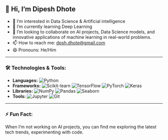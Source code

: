 ## 👋 Hi, I’m Dipesh Dhote
- 👀 I’m interested in Data Science & Artificial intelligence
- 🌱 I’m currently learning Deep Learning
- 💞️ I’m looking to collaborate on AI projects, Data Science models, and innovative applications of machine learning in real-world problems.
- 📫 How to reach me: dpsh.dhote@gmail.com
- 😄 Pronouns:  He/Him

---

### 🛠️ Technologies & Tools:
- **Languages:** ![Python](https://img.shields.io/badge/-Python-blue) 
- **Frameworks:** ![Scikit-learn](https://img.shields.io/badge/-Scikit--learn-lightgrey?logo=scikit-learn&logoColor=orange) ![TensorFlow](https://img.shields.io/badge/-TensorFlow-orange) ![PyTorch](https://img.shields.io/badge/-PyTorch-red) ![Keras](https://img.shields.io/badge/-Keras-D00000?logo=keras&logoColor=white) 
- **Libraries:** ![NumPy](https://img.shields.io/badge/-NumPy-green) ![Pandas](https://img.shields.io/badge/-Pandas-yellow) ![Seaborn](https://img.shields.io/badge/-Seaborn-blue?logo=seaborn)
- **Tools:** ![Jupyter](https://img.shields.io/badge/-Jupyter-orange) ![Git](https://img.shields.io/badge/-Git-black)
  
---
### ⚡ Fun Fact:
When I’m not working on AI projects, you can find me exploring the latest tech trends, experimenting with code.
